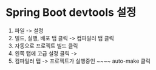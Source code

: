 
# Spring Boot devtools 설정

1. 파일 -> 설정
2. 빌드, 실행, 배포 탭 클릭 -> 컴파일러 탭 클릭
3. 자동으로 프로젝트 빌드 클릭
4. 왼쪽 탭에 고급 설정 클릭 ->
5. 컴파일러 탭 -> 프로젝트가 실행중인 ~~~~ auto-make 클릭